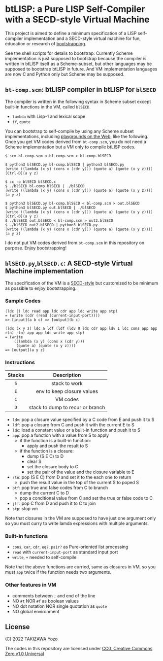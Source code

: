 # btLISP: a Pure LISP Self-Compiler with a SECD-style Virtual Machine

This project is aimed to define a minimum specification of a LISP self-compiler implementation and a SECD-style virtual machine for fun, education or research of [bootstrapping](https://en.wikipedia.org/wiki/Bootstrapping_(compilers)).

See the shell scripts for details to bootstrap. Currently Scheme implementation is just supposed to bootstrap because the compiler is written in btLISP itself as a Scheme-subset, but other languages may be supposed to bootstrap btLISP in future. And VM implementation languages are now C and Python only but Scheme may be supposed.

## `bt-comp.scm`: btLISP compiler in btLISP for `blSECD`

The compiler is written in the following syntax in Scheme subset except built-in functions in the VM, called `blSECD`.

* `lambda` with Lisp-1 and lexical scope
* `if`, `quote`

You can bootstrap to self-compile by using any Scheme subset implementations, including [playgrounds on the Web](https://www.tutorialspoint.com/execute_scheme_online.php), like the following. Once you get VM codes derived from `bt-comp.scm`, you do not need a Scheme implementation but a VM only to compile btLISP codes.

```
$ scm bl-comp.scm < bl-comp.scm > bl-comp.blSECD

$ python3 blSECD.py bl-comp.blSECD | python3 blSECD.py
(write ((lambda (x y) (cons x (cdr y))) (quote a) (quote (x y z))))
[Ctrl-D](a y z)

$ cc -o blSECD blSECD.c
$ ./blSECD bl-comp.blSECD | ./blSECD
(write ((lambda (x y) (cons x (cdr y))) (quote a) (quote (x y z))))
(a y z)

$ python3 blSECD.py bl-comp.blSECD < bl-comp.scm > out.blSECD
$ python3 blSECD.py out.blSECD | ./blSECD
(write ((lambda (x y) (cons x (cdr y))) (quote a) (quote (x y z))))
[Ctrl-D](a y z)
$ ./blSECD out.blSECD < bl-comp.scm > out2.blSECD
$ ./blSECD out2.blSECD | python3 blSECD.py
(write ((lambda (x y) (cons x (cdr y))) (quote a) (quote (x y z))))
(a y z)
```

I do not put VM codes derived from `bt-comp.scm` in this repository on purpose. Enjoy bootstrapping!

## `blSECD.py`,`blSECD.c`: A SECD-style Virtual Machine implementation

The specification of the VM is a [SECD-style](https://en.wikipedia.org/wiki/SECD_machine) but customized to be minimum as possible to enjoy bootstrapping.

### Sample Codes

```
(ldc () ldc read app ldc cdr app ldc write app stp)
= (write (cdr (read (current-input-port))))
=> [input](a b c) => [output](b c)

(ldc (x y z) ldc a ldf (ldf (ldv 0 ldc cdr app ldv 1 ldc cons app app rtn) rtn) app app ldc write app stp)
= (write
    ((lambda (x y) (cons x (cdr y)))
     (quote a) (quote (x y z))))
=> [output](a y z)
```

### Instructions

|Stacks|Description|
|:---:|:---:|
|`S`|stack to work|
|`E`|env to keep closure values|
|`C`|VM codes|
|`D`|stack to dump to recur or branch|

* `ldv`: pop a closure value specified by a C code from E and push it to S
* `ldf`: pop a closure from C and push it with the current E to S
* `ldc`: load a constant value or a built-in function and push it to S
* `app`: pop a function with a value from S to apply
	* if the function is a built-in function:
		* apply and push the result to S
	* if the function is a closure:
		* dump (S E C) to D
		* clear S
		* set the closure body to C
		* set the pair of the value and the closure variable to E
* `rtn`: pop (S E C) from D and set it to the each one to return
	* push the result value in the top of the current S to poped S
* `btf`: pop true and false codes from C to branch
	* dump the current C to D
	* pop a conditional value from C and set the true or false code to C
* `jtf`: pop C from D and push it to C to join
* `stp`: stop vm

Note that closures in the VM are supposed to have just one argument only so you must curry to write lamda expressions with multiple arguments.

### Built-in functions

* `cons`, `car`, `cdr`, `eq?`, `pair?` as Pure-oriented list processing
* `read` with `current-input-port` as standard input port
* `write`, `+` needed to self-compile

Note that the above functions are curried, same as closures in VM, so you must `app` twice if the function needs two arguments.

### Other features in VM

* comments between `;` and end of the line
* NO `#t` NOR `#f` as boolean values
* NO dot notation NOR single quotation as `quote`
* NO global environment

## License

(C) 2022 TAKIZAWA Yozo

The codes in this repository are licensed under [CC0, Creative Commons Zero v1.0 Universal](https://creativecommons.org/publicdomain/zero/1.0/)

